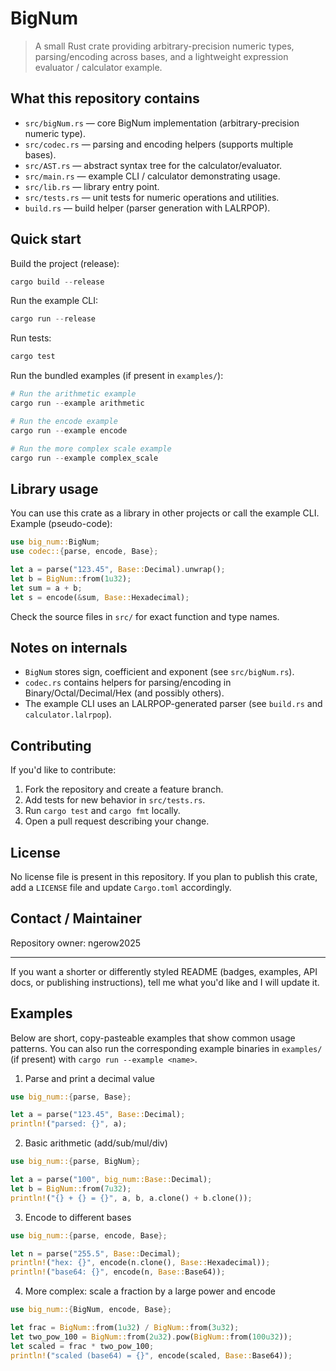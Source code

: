 
# BigNum

> A small Rust crate providing arbitrary-precision numeric types, parsing/encoding across bases,
> and a lightweight expression evaluator / calculator example.

## What this repository contains

- `src/bigNum.rs` — core BigNum implementation (arbitrary-precision numeric type).
- `src/codec.rs` — parsing and encoding helpers (supports multiple bases).
- `src/AST.rs` — abstract syntax tree for the calculator/evaluator.
- `src/main.rs` — example CLI / calculator demonstrating usage.
- `src/lib.rs` — library entry point.
- `src/tests.rs` — unit tests for numeric operations and utilities.
- `build.rs` — build helper (parser generation with LALRPOP).

## Quick start

Build the project (release):

```powershell
cargo build --release
```

Run the example CLI:

```powershell
cargo run --release
```

Run tests:

```powershell
cargo test
```

Run the bundled examples (if present in `examples/`):

```powershell
# Run the arithmetic example
cargo run --example arithmetic

# Run the encode example
cargo run --example encode

# Run the more complex scale example
cargo run --example complex_scale
```

## Library usage

You can use this crate as a library in other projects or call the example CLI. Example (pseudo-code):

```rust
use big_num::BigNum;
use codec::{parse, encode, Base};

let a = parse("123.45", Base::Decimal).unwrap();
let b = BigNum::from(1u32);
let sum = a + b;
let s = encode(&sum, Base::Hexadecimal);
```

Check the source files in `src/` for exact function and type names.

## Notes on internals

- `BigNum` stores sign, coefficient and exponent (see `src/bigNum.rs`).
- `codec.rs` contains helpers for parsing/encoding in Binary/Octal/Decimal/Hex (and possibly others).
- The example CLI uses an LALRPOP-generated parser (see `build.rs` and `calculator.lalrpop`).

## Contributing

If you'd like to contribute:

1. Fork the repository and create a feature branch.
2. Add tests for new behavior in `src/tests.rs`.
3. Run `cargo test` and `cargo fmt` locally.
4. Open a pull request describing your change.

## License

No license file is present in this repository. If you plan to publish this crate, add a `LICENSE` file and update `Cargo.toml` accordingly.

## Contact / Maintainer

Repository owner: ngerow2025

---

If you want a shorter or differently styled README (badges, examples, API docs, or publishing instructions), tell me what you'd like and I will update it.

## Examples

Below are short, copy-pasteable examples that show common usage patterns. You can also run the corresponding example binaries in `examples/` (if present) with `cargo run --example <name>`.

1) Parse and print a decimal value

```rust
use big_num::{parse, Base};

let a = parse("123.45", Base::Decimal);
println!("parsed: {}", a);
```

2) Basic arithmetic (add/sub/mul/div)

```rust
use big_num::{parse, BigNum};

let a = parse("100", big_num::Base::Decimal);
let b = BigNum::from(7u32);
println!("{} + {} = {}", a, b, a.clone() + b.clone());
```

3) Encode to different bases

```rust
use big_num::{parse, encode, Base};

let n = parse("255.5", Base::Decimal);
println!("hex: {}", encode(n.clone(), Base::Hexadecimal));
println!("base64: {}", encode(n, Base::Base64));
```

4) More complex: scale a fraction by a large power and encode

```rust
use big_num::{BigNum, encode, Base};

let frac = BigNum::from(1u32) / BigNum::from(3u32);
let two_pow_100 = BigNum::from(2u32).pow(BigNum::from(100u32));
let scaled = frac * two_pow_100;
println!("scaled (base64) = {}", encode(scaled, Base::Base64));
```